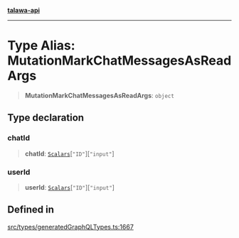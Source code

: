 [**talawa-api**](../../../README.md)

***

# Type Alias: MutationMarkChatMessagesAsReadArgs

> **MutationMarkChatMessagesAsReadArgs**: `object`

## Type declaration

### chatId

> **chatId**: [`Scalars`](Scalars.md)\[`"ID"`\]\[`"input"`\]

### userId

> **userId**: [`Scalars`](Scalars.md)\[`"ID"`\]\[`"input"`\]

## Defined in

[src/types/generatedGraphQLTypes.ts:1667](https://github.com/Suyash878/talawa-api/blob/e4413cec641a837926071678fed3c7f67234e31e/src/types/generatedGraphQLTypes.ts#L1667)
